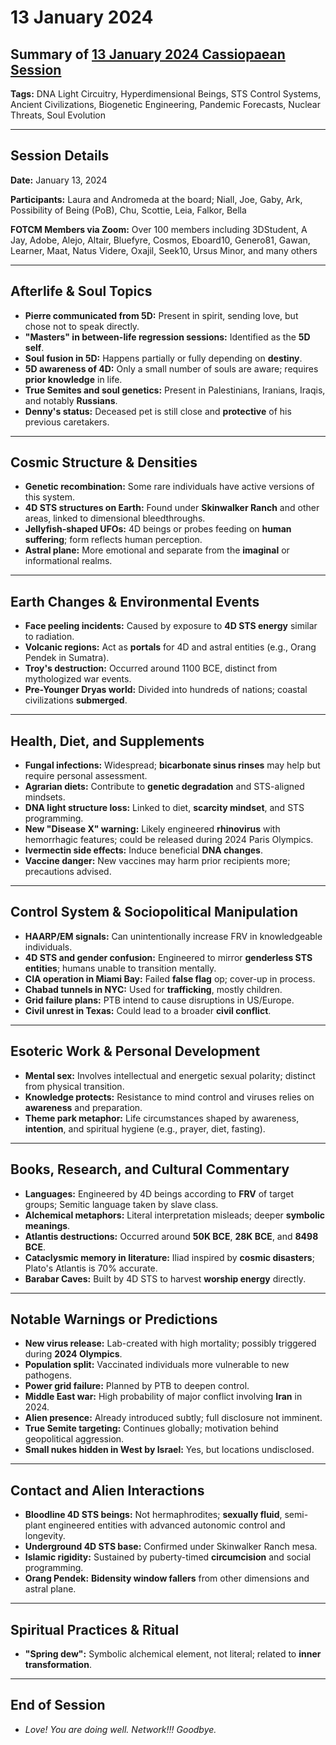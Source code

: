 # 13 January 2024

## Summary of [13 January 2024 Cassiopaean Session](https://cassiopaea.org/forum/threads/session-13-january-2024.54173/)

**Tags:** DNA Light Circuitry, Hyperdimensional Beings, STS Control Systems, Ancient Civilizations, Biogenetic Engineering, Pandemic Forecasts, Nuclear Threats, Soul Evolution

---


## Session Details

**Date:** January 13, 2024

**Participants:** Laura and Andromeda at the board; Niall, Joe, Gaby, Ark, Possibility of Being (PoB), Chu, Scottie, Leia, Falkor, Bella

**FOTCM Members via Zoom:** Over 100 members including 3DStudent, A Jay, Adobe, Alejo, Altair, Bluefyre, Cosmos, Eboard10, Genero81, Gawan, Learner, Maat, Natus Videre, Oxajil, Seek10, Ursus Minor, and many others

---


## Afterlife & Soul Topics

- **Pierre communicated from 5D:** Present in spirit, sending love, but chose not to speak directly.
- **"Masters" in between-life regression sessions:** Identified as the **5D self**.
- **Soul fusion in 5D:** Happens partially or fully depending on **destiny**.
- **5D awareness of 4D:** Only a small number of souls are aware; requires **prior knowledge** in life.
- **True Semites and soul genetics:** Present in Palestinians, Iranians, Iraqis, and notably **Russians**.
- **Denny's status:** Deceased pet is still close and **protective** of his previous caretakers.

---


## Cosmic Structure & Densities

- **Genetic recombination:** Some rare individuals have active versions of this system.
- **4D STS structures on Earth:** Found under **Skinwalker Ranch** and other areas, linked to dimensional bleedthroughs.
- **Jellyfish-shaped UFOs:** 4D beings or probes feeding on **human suffering**; form reflects human perception.
- **Astral plane:** More emotional and separate from the **imaginal** or informational realms.

---


## Earth Changes & Environmental Events

- **Face peeling incidents:** Caused by exposure to **4D STS energy** similar to radiation.
- **Volcanic regions:** Act as **portals** for 4D and astral entities (e.g., Orang Pendek in Sumatra).
- **Troy's destruction:** Occurred around 1100 BCE, distinct from mythologized war events.
- **Pre-Younger Dryas world:** Divided into hundreds of nations; coastal civilizations **submerged**.

---


## Health, Diet, and Supplements

- **Fungal infections:** Widespread; **bicarbonate sinus rinses** may help but require personal assessment.
- **Agrarian diets:** Contribute to **genetic degradation** and STS-aligned mindsets.
- **DNA light structure loss:** Linked to diet, **scarcity mindset**, and STS programming.
- **New "Disease X" warning:** Likely engineered **rhinovirus** with hemorrhagic features; could be released during 2024 Paris Olympics.
- **Ivermectin side effects:** Induce beneficial **DNA changes**.
- **Vaccine danger:** New vaccines may harm prior recipients more; precautions advised.

---


## Control System & Sociopolitical Manipulation

- **HAARP/EM signals:** Can unintentionally increase FRV in knowledgeable individuals.
- **4D STS and gender confusion:** Engineered to mirror **genderless STS entities**; humans unable to transition mentally.
- **CIA operation in Miami Bay:** Failed **false flag** op; cover-up in process.
- **Chabad tunnels in NYC:** Used for **trafficking**, mostly children.
- **Grid failure plans:** PTB intend to cause disruptions in US/Europe.
- **Civil unrest in Texas:** Could lead to a broader **civil conflict**.

---


## Esoteric Work & Personal Development

- **Mental sex:** Involves intellectual and energetic sexual polarity; distinct from physical transition.
- **Knowledge protects:** Resistance to mind control and viruses relies on **awareness** and preparation.
- **Theme park metaphor:** Life circumstances shaped by awareness, **intention**, and spiritual hygiene (e.g., prayer, diet, fasting).

---


## Books, Research, and Cultural Commentary

- **Languages:** Engineered by 4D beings according to **FRV** of target groups; Semitic language taken by slave class.
- **Alchemical metaphors:** Literal interpretation misleads; deeper **symbolic meanings**.
- **Atlantis destructions:** Occurred around **50K BCE**, **28K BCE**, and **8498 BCE**.
- **Cataclysmic memory in literature:** Iliad inspired by **cosmic disasters**; Plato's Atlantis is 70% accurate.
- **Barabar Caves:** Built by 4D STS to harvest **worship energy** directly.

---


## Notable Warnings or Predictions

- **New virus release:** Lab-created with high mortality; possibly triggered during **2024 Olympics**.
- **Population split:** Vaccinated individuals more vulnerable to new pathogens.
- **Power grid failure:** Planned by PTB to deepen control.
- **Middle East war:** High probability of major conflict involving **Iran** in 2024.
- **Alien presence:** Already introduced subtly; full disclosure not imminent.
- **True Semite targeting:** Continues globally; motivation behind geopolitical aggression.
- **Small nukes hidden in West by Israel:** Yes, but locations undisclosed.

---


## Contact and Alien Interactions

- **Bloodline 4D STS beings:** Not hermaphrodites; **sexually fluid**, semi-plant engineered entities with advanced autonomic control and longevity.
- **Underground 4D STS base:** Confirmed under Skinwalker Ranch mesa.
- **Islamic rigidity:** Sustained by puberty-timed **circumcision** and social programming.
- **Orang Pendek:** **Bidensity window fallers** from other dimensions and astral plane.

---


## Spiritual Practices & Ritual

- **"Spring dew":** Symbolic alchemical element, not literal; related to **inner transformation**.

---


## End of Session

- *Love! You are doing well. Network!!! Goodbye.*


